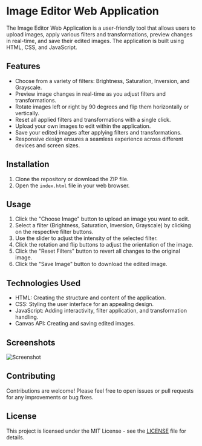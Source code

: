 # Image Editor Web Application

The Image Editor Web Application is a user-friendly tool that allows users to upload images, apply various filters and transformations, preview changes in real-time, and save their edited images. The application is built using HTML, CSS, and JavaScript.

## Features

- Choose from a variety of filters: Brightness, Saturation, Inversion, and Grayscale.
- Preview image changes in real-time as you adjust filters and transformations.
- Rotate images left or right by 90 degrees and flip them horizontally or vertically.
- Reset all applied filters and transformations with a single click.
- Upload your own images to edit within the application.
- Save your edited images after applying filters and transformations.
- Responsive design ensures a seamless experience across different devices and screen sizes.

## Installation

1. Clone the repository or download the ZIP file.
2. Open the `index.html` file in your web browser.

## Usage

1. Click the "Choose Image" button to upload an image you want to edit.
2. Select a filter (Brightness, Saturation, Inversion, Grayscale) by clicking on the respective filter buttons.
3. Use the slider to adjust the intensity of the selected filter.
4. Click the rotation and flip buttons to adjust the orientation of the image.
5. Click the "Reset Filters" button to revert all changes to the original image.
6. Click the "Save Image" button to download the edited image.

## Technologies Used

- HTML: Creating the structure and content of the application.
- CSS: Styling the user interface for an appealing design.
- JavaScript: Adding interactivity, filter application, and transformation handling.
- Canvas API: Creating and saving edited images.

## Screenshots

![Screenshot](screenshot.png)

## Contributing

Contributions are welcome! Please feel free to open issues or pull requests for any improvements or bug fixes.

## License

This project is licensed under the MIT License - see the [LICENSE](LICENSE) file for details.

